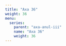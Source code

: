 ```yaml
---
title: "Axa 36"
weight: 36
menu:
  series:
    parent: "axa-anul-iii"
    name: "Axa 36"
    weight: 36
---
```

